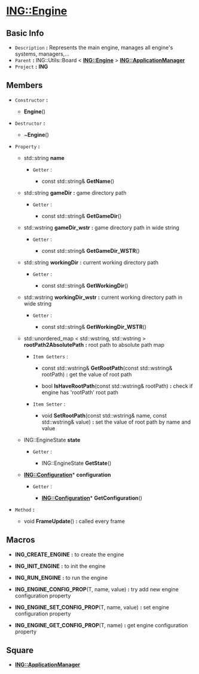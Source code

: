 
# [**ING::Engine**](./..//ING/Engine.md) #
                
## **Basic Info** ##
- `Description` **:** Represents the main engine, manages all engine's systems, managers,...
- `Parent` **:** ING::Utils::Board  <  [**ING::Engine**](./..//ING/Engine.md)  >  [**ING::ApplicationManager**](./..//ING/ApplicationManager.md)
- `Project` **:** **ING**
                    
## **Members** ##
                            
- `Constructor` **:**
                    
    + **Engine**() 
                        
                            
- `Destructor` **:**
                
    + ~**Engine**() 
                    
                
- `Property` **:**
    
                
    + std::string **name** 
        
                    
        + `Getter` :
                                            
                                
            + const std::string& **GetName**() 
                                    
                                
    + std::string **gameDir**  **:** game directory path
        
                    
        + `Getter` :
                                            
                                
            + const std::string& **GetGameDir**() 
                                    
                                
    + std::wstring **gameDir_wstr**  **:** game directory path in wide string
        
                    
        + `Getter` :
                                            
                                
            + const std::string& **GetGameDir_WSTR**() 
                                    
                                
    + std::string **workingDir**  **:** current working directory path
        
                    
        + `Getter` :
                                            
                                
            + const std::string& **GetWorkingDir**() 
                                    
                                
    + std::wstring **workingDir_wstr**  **:** current working directory path in wide string
        
                    
        + `Getter` :
                                            
                                
            + const std::string& **GetWorkingDir_WSTR**() 
                                    
                                
    + std::unordered_map < std::wstring, std::wstring >  **rootPath2AbsolutePath**  **:** root path to absolute path map
        
                    
        + `Item Getters` :
                                    
                                
            + const std::wstring& **GetRootPath**(const std::wstring& rootPath)  **:** get the value of root path
                                    
                                
            + bool **IsHaveRootPath**(const std::wstring& rootPath)  **:** check if engine has 'rootPath' root path
                                    
                                
        + `Item Setter` :
                                            
                                
            + void **SetRootPath**(const std::wstring& name, const std::wstring& value)  **:** set the value of root path by name and value
                                    
                                
    + ING::EngineState **state** 
        
                    
        + `Getter` :
                                            
                                
            + ING::EngineState **GetState**() 
                                    
                                
    + [**ING::Configuration**](./..//ING/Configuration.md)* **configuration** 
        
                    
        + `Getter` :
                                            
                                
            + [**ING::Configuration**](./..//ING/Configuration.md)* **GetConfiguration**() 
                                    
                                
- `Method` **:**
    
                
    + void **FrameUpdate**()  **:** called every frame
                        
                            
## **Macros** ##
                    
+ **ING_CREATE_ENGINE**  **:** to create the engine
                        
                    
+ **ING_INIT_ENGINE**  **:** to init the engine
                        
                    
+ **ING_RUN_ENGINE**  **:** to run the engine
                        
                    
+ **ING_ENGINE_CONFIG_PROP**(T, name, value)  **:** try add new engine configuration property
                        
                    
+ **ING_ENGINE_SET_CONFIG_PROP**(T, name, value)  **:** set engine configuration property
                        
                    
+ **ING_ENGINE_GET_CONFIG_PROP**(T, name)  **:** get engine configuration property
                        
                            
## **Square** ##
                    
+ [**ING::ApplicationManager**](./..//ING/ApplicationManager.md)
                        
                    